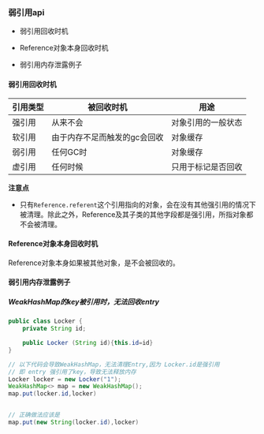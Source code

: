 ### 弱引用api

- 弱引用回收时机

- Reference对象本身回收时机

- 弱引用内存泄露例子

#### 弱引用回收时机

| 引用类型 | 被回收时机           | 用途        |
| ---- | --------------- | --------- |
| 强引用  | 从来不会            | 对象引用的一般状态 |
| 软引用  | 由于内存不足而触发的gc会回收 | 对象缓存      |
| 弱引用  | 任何GC时           | 对象缓存      |
| 虚引用  | 任何时候            | 只用于标记是否回收 |

**注意点**

- 只有`Reference.referent`这个引用指向的对象，会在没有其他强引用的情况下被清理。除此之外，Reference及其子类的其他字段都是强引用，所指对象都不会被清理。

#### Reference对象本身回收时机

Reference对象本身如果被其他对象，是不会被回收的。

#### 弱引用内存泄露例子

##### WeakHashMap的key被引用时，无法回收entry

```java
public class Locker {
    private String id;

    public Locker (String id){this.id=id}
}

// 以下代码会导致WeakHashMap，无法清理Entry,因为 Locker.id是强引用
// 即 entry 强引用了key，导致无法释放内存
Locker locker = new Locker("1");
WeakHashMap<> map = new WeakHashMap();
map.put(locker.id,locker)


// 正确做法应该是
map.put(new String(locker.id),locker)
```
